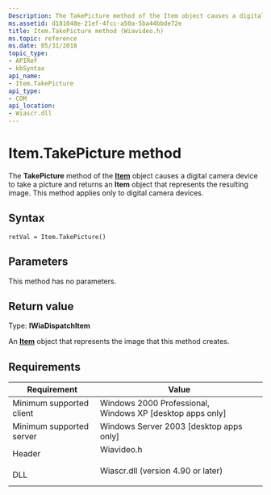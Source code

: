 ```yaml
---
Description: The TakePicture method of the Item object causes a digital camera device to take a picture and returns an Item object that represents the resulting image. This method applies only to digital camera devices.
ms.assetid: d181048e-21ef-4fcc-a50a-5ba44bbde72e
title: Item.TakePicture method (Wiavideo.h)
ms.topic: reference
ms.date: 05/31/2018
topic_type: 
- APIRef
- kbSyntax
api_name: 
- Item.TakePicture
api_type: 
- COM
api_location: 
- Wiascr.dll
---
```


# Item.TakePicture method

The **TakePicture** method of the [**Item**](-wia-item.md) object causes a digital camera device to take a picture and returns an **Item** object that represents the resulting image. This method applies only to digital camera devices.

## Syntax


```JScript
retVal = Item.TakePicture()
```



## Parameters

This method has no parameters.

## Return value

Type: **IWiaDispatchItem**

An [**Item**](-wia-item.md) object that represents the image that this method creates.

## Requirements



| Requirement | Value |
|-------------------------------------|---------------------------------------------------------------------------------------------------------------|
| Minimum supported client<br/> | Windows 2000 Professional, Windows XP \[desktop apps only\]<br/>                                        |
| Minimum supported server<br/> | Windows Server 2003 \[desktop apps only\]<br/>                                                          |
| Header<br/>                   | <dl> <dt>Wiavideo.h</dt> </dl>                         |
| DLL<br/>                      | <dl> <dt>Wiascr.dll (version 4.90 or later)</dt> </dl> |



 

 




